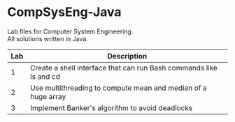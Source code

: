 # CompSysEng-Java
Lab files for Computer System Engineering.<br>
All solutions written in Java.

Lab | Description
----|------------------------------------------------
1   | Create a shell interface that can run Bash commands like ls and cd
2   | Use multithreading to compute mean and median of a huge array
3   | Implement Banker's algorithm to avoid deadlocks
